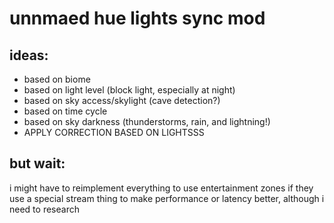 # unnmaed hue lights sync mod

## ideas:
- based on biome
- based on light level (block light, especially at night)
- based on sky access/skylight (cave detection?)
- based on time cycle
- based on sky darkness (thunderstorms, rain, and lightning!)
- APPLY CORRECTION BASED ON LIGHTSSS

## but wait:
i might have to reimplement everything to use entertainment zones if they use a special stream thing to make performance or latency better, although i need to research